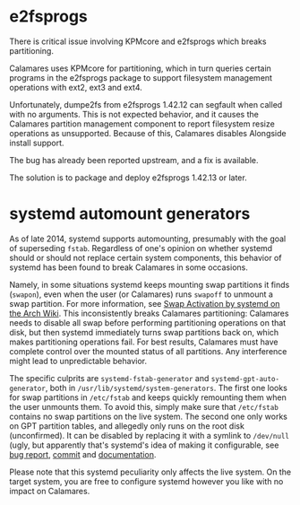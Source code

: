 # e2fsprogs

There is critical issue involving KPMcore and e2fsprogs which breaks partitioning.

Calamares uses KPMcore for partitioning, which in turn queries certain programs in the e2fsprogs package to support filesystem management operations with ext2, ext3 and ext4.

Unfortunately, dumpe2fs from e2fsprogs 1.42.12 can segfault when called with no arguments. This is not expected behavior, and it causes the Calamares partition management component to report filesystem resize operations as unsupported. Because of this, Calamares disables Alongside install support.

The bug has already been reported upstream, and a fix is available.

The solution is to package and deploy e2fsprogs 1.42.13 or later.

# systemd automount generators

As of late 2014, systemd supports automounting, presumably with the goal of superseding `fstab`. Regardless of one's opinion on whether systemd should or should not replace certain system components, this behavior of systemd has been found to break Calamares in some occasions.

Namely, in some situations systemd keeps mounting swap partitions it finds (`swapon`), even when the user (or Calamares) runs `swapoff` to unmount a swap partition. For more information, see [Swap Activation by systemd on the Arch Wiki](https://wiki.archlinux.org/index.php/swap#Activation_by_systemd). This inconsistently breaks Calamares partitioning: Calamares needs to disable all swap before performing partitioning operations on that disk, but then systemd immediately turns swap partitions back on, which makes partitioning operations fail. For best results, Calamares must have complete control over the mounted status of all partitions. Any interference might lead to unpredictable behavior.

The specific culprits are `systemd-fstab-generator` and `systemd-gpt-auto-generator`, both in `/usr/lib/systemd/system-generators`. The first one looks for swap partitions in `/etc/fstab` and keeps quickly remounting them when the user unmounts them. To avoid this, simply make sure that `/etc/fstab` contains no swap partitions on the live system. The second one only works on GPT partition tables, and allegedly only runs on the root disk (unconfirmed). It can be disabled by replacing it with a symlink to `/dev/null` (ugly, but apparently that's systemd's idea of making it configurable, see [bug report](https://bugs.freedesktop.org/show_bug.cgi?id=87230), [commit](https://cgit.freedesktop.org/systemd/systemd/commit/?id=e801700e9a) and [documentation](https://www.freedesktop.org/software/systemd/man/systemd-gpt-auto-generator.html).

Please note that this systemd peculiarity only affects the live system. On the target system, you are free to configure systemd however you like with no impact on Calamares.